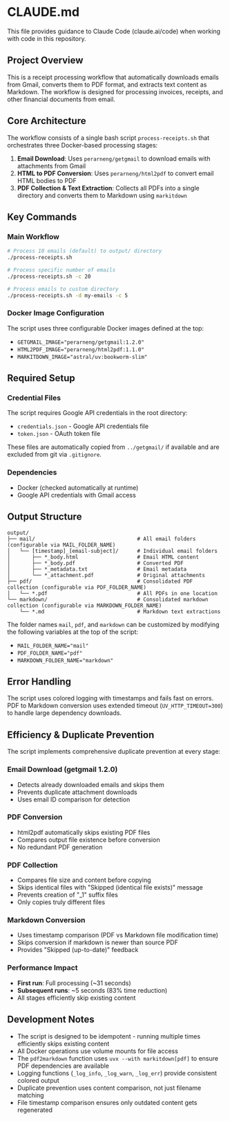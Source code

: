 # CLAUDE.md

This file provides guidance to Claude Code (claude.ai/code) when working with code in this repository.

## Project Overview

This is a receipt processing workflow that automatically downloads emails from Gmail, converts them to PDF format, and extracts text content as Markdown. The workflow is designed for processing invoices, receipts, and other financial documents from email.

## Core Architecture

The workflow consists of a single bash script `process-receipts.sh` that orchestrates three Docker-based processing stages:

1. **Email Download**: Uses `perarneng/getgmail` to download emails with attachments from Gmail
2. **HTML to PDF Conversion**: Uses `perarneng/html2pdf` to convert email HTML bodies to PDF
3. **PDF Collection & Text Extraction**: Collects all PDFs into a single directory and converts them to Markdown using `markitdown`

## Key Commands

### Main Workflow
```bash
# Process 10 emails (default) to output/ directory
./process-receipts.sh

# Process specific number of emails
./process-receipts.sh -c 20

# Process emails to custom directory
./process-receipts.sh -d my-emails -c 5
```

### Docker Image Configuration
The script uses three configurable Docker images defined at the top:
- `GETGMAIL_IMAGE="perarneng/getgmail:1.2.0"`
- `HTML2PDF_IMAGE="perarneng/html2pdf:1.1.0"`
- `MARKITDOWN_IMAGE="astral/uv:bookworm-slim"`

## Required Setup

### Credential Files
The script requires Google API credentials in the root directory:
- `credentials.json` - Google API credentials file
- `token.json` - OAuth token file

These files are automatically copied from `../getgmail/` if available and are excluded from git via `.gitignore`.

### Dependencies
- Docker (checked automatically at runtime)
- Google API credentials with Gmail access

## Output Structure

```
output/
├── mail/                                 # All email folders (configurable via MAIL_FOLDER_NAME)
│   └── [timestamp]_[email-subject]/      # Individual email folders
│       ├── *_body.html                   # Email HTML content
│       ├── *_body.pdf                    # Converted PDF
│       ├── *_metadata.txt                # Email metadata
│       └── *_attachment.pdf              # Original attachments
├── pdf/                                  # Consolidated PDF collection (configurable via PDF_FOLDER_NAME)
│   └── *.pdf                             # All PDFs in one location
└── markdown/                             # Consolidated markdown collection (configurable via MARKDOWN_FOLDER_NAME)
    └── *.md                              # Markdown text extractions
```

The folder names `mail`, `pdf`, and `markdown` can be customized by modifying the following variables at the top of the script:
- `MAIL_FOLDER_NAME="mail"`
- `PDF_FOLDER_NAME="pdf"`
- `MARKDOWN_FOLDER_NAME="markdown"`

## Error Handling

The script uses colored logging with timestamps and fails fast on errors. PDF to Markdown conversion uses extended timeout (`UV_HTTP_TIMEOUT=300`) to handle large dependency downloads.

## Efficiency & Duplicate Prevention

The script implements comprehensive duplicate prevention at every stage:

### Email Download (getgmail 1.2.0)
- Detects already downloaded emails and skips them
- Prevents duplicate attachment downloads
- Uses email ID comparison for detection

### PDF Conversion
- html2pdf automatically skips existing PDF files
- Compares output file existence before conversion
- No redundant PDF generation

### PDF Collection
- Compares file size and content before copying
- Skips identical files with "Skipped (identical file exists)" message
- Prevents creation of "_1" suffix files
- Only copies truly different files

### Markdown Conversion
- Uses timestamp comparison (PDF vs Markdown file modification time)
- Skips conversion if markdown is newer than source PDF
- Provides "Skipped (up-to-date)" feedback

### Performance Impact
- **First run**: Full processing (~31 seconds)
- **Subsequent runs**: ~5 seconds (83% time reduction)
- All stages efficiently skip existing content

## Development Notes

- The script is designed to be idempotent - running multiple times efficiently skips existing content
- All Docker operations use volume mounts for file access
- The `pdf2markdown` function uses `uvx --with markitdown[pdf]` to ensure PDF dependencies are available
- Logging functions (`_log_info`, `_log_warn`, `_log_err`) provide consistent colored output
- Duplicate prevention uses content comparison, not just filename matching
- File timestamp comparison ensures only outdated content gets regenerated